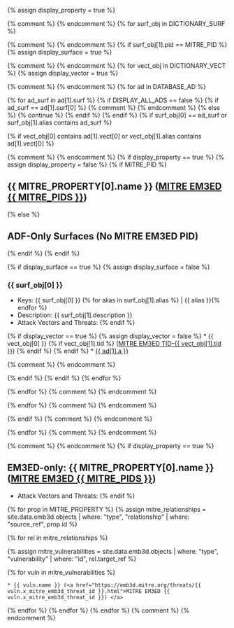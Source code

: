 
{% assign display_property = true %}

{% comment %} <!-- BEGIN Iterate Physical Dictionary Surfaces --> {% endcomment %}
{% for surf_obj in DICTIONARY_SURF %}

{% comment %} <!-- BEGIN PID Processing --> {% endcomment %}
{% if surf_obj[1].pid == MITRE_PID %}
{% assign display_surface = true %}

{% comment %} <!-- BEGIN Iterate Physical Dictionary Vectors --> {% endcomment %}
{% for vect_obj in DICTIONARY_VECT %}
{% assign display_vector = true %}


{% comment %} <!-- BEGIN Iterate All ADs --> {% endcomment %}
{% for ad in DATABASE_AD %}

{% for ad_surf in ad[1].surf %}
{% if DISPLAY_ALL_ADS == false %}
{% if ad_surf == ad[1].surf[0] %}
{% comment %} <!-- Only consider the most significant surface --> {% endcomment %}
{% else %}
{% continue %}
{% endif %}
{% endif %}
{% if surf_obj[0] == ad_surf or surf_obj[1].alias contains ad_surf %}

{% if vect_obj[0] contains ad[1].vect[0] or vect_obj[1].alias contains ad[1].vect[0] %}

{% comment %} <!-- BEGIN Display NON-EMPTY stuff --> {% endcomment %}
{% if display_property == true %}
{% assign display_property = false %}
{% if MITRE_PID %}
## {{ MITRE_PROPERTY[0].name }} (<a href="https://emb3d.mitre.org/properties-mapper/?id={{ MITRE_PIDS }}">MITRE EM3ED {{ MITRE_PIDS }}</a>)
{% else %}
## ADF-Only Surfaces (No MITRE EM3ED PID)
{% endif %}
{% endif %}

{% if display_surface == true %}
{% assign display_surface = false %}
### {{ surf_obj[0] }}
  * Keys: {{ surf_obj[0] }} {% for alias in surf_obj[1].alias %} \| {{ alias }}{% endfor %}
  * Description: {{ surf_obj[1].description }}
  * Attack Vectors and Threats:
{% endif %}

{% if display_vector == true %}
{% assign display_vector = false %}
    * {{ vect_obj[0] }}  {% if vect_obj[1].tid %} (<a href="https://emb3d.mitre.org/threats/TID-{{ vect_obj[1].tid }}.html">MITRE EM3ED TID-{{ vect_obj[1].tid }}</a>) {% endif %}
{% endif %}
      * <a href="{{ DIR_AD }}/{{ ad[0] }}.html">{{ ad[1].a }}</a>

{% comment %} <!-- END Display NON-EMPTY stuff --> {% endcomment %}

{% endif %}
{% endif %}
{% endfor %}

{% endfor %}
{% comment %} <!-- END Iterate All ADs --> {% endcomment %}


{% endfor %}
{% comment %} <!-- BEGIN Iterate Physical Dictionary Vectors --> {% endcomment %}

{% endif %}
{% comment %} <!-- END PID Processing --> {% endcomment %}


{% endfor %}
{% comment %} <!-- END Iterate Physical Dictionary Surfaces --> {% endcomment %}



{% comment %} <!-- BEGIN Display Non-covered MITRE surfaces --> {% endcomment %}
{% if display_property == true %}
## EM3ED-only: {{ MITRE_PROPERTY[0].name }} (<a href="https://emb3d.mitre.org/properties-mapper/?id={{ MITRE_PIDS }}">MITRE EM3ED {{ MITRE_PIDS }}</a>)

  * Attack Vectors and Threats:
{% endif %}

{% for prop in MITRE_PROPERTY %}
{% assign mitre_relationships = site.data.emb3d.objects | where: "type", "relationship" | where: "source_ref", prop.id %}

{% for rel in mitre_relationships %}

{% assign mitre_vulnerabilities = site.data.emb3d.objects | where: "type", "vulnerability" | where: "id", rel.target_ref %}

{% for vuln in mitre_vulnerabilities %}

    * {{ vuln.name }} (<a href="https://emb3d.mitre.org/threats/{{ vuln.x_mitre_emb3d_threat_id }}.html">MITRE EM3ED {{ vuln.x_mitre_emb3d_threat_id }}) </a>


{% endfor %}
{% endfor %}
{% endfor %}
{% comment %} <!-- END Display Non-covered MITRE surfaces --> {% endcomment %}
